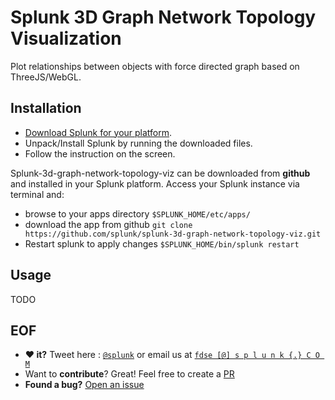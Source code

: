 # Splunk 3D Graph Network Topology Visualization

Plot relationships between objects with force directed graph based on ThreeJS/WebGL.

## Installation

- [Download Splunk for your platform](http://www.splunk.com/download?r=productOverview).
- Unpack/Install Splunk by running the downloaded files.
- Follow the instruction on the screen.

Splunk-3d-graph-network-topology-viz can be downloaded from **github** and installed in your Splunk platform. Access your Splunk instance via terminal and:
- browse to your apps directory `$SPLUNK_HOME/etc/apps/`
- download the app from github `git clone  https://github.com/splunk/splunk-3d-graph-network-topology-viz.git`
- Restart splunk to apply changes `$SPLUNK_HOME/bin/splunk restart`

## Usage
TODO 

## EOF 
* **:heart: it?** Tweet here : [`@splunk`](https://twitter.com/splunk) or email us at [`fdse [@] s p l u n k {.} C O M`](mailto:fdse@splunk.com?subject=[Splunk-3D-Graph-Network-Topology-Viz]%20Hi%20there!)
* Want to **contribute**? Great! Feel free to create a [PR](https://github.com/splunk/3d_graph_network_topology_viz/pulls)
* **Found a bug?** [Open an issue](https://github.com/splunk/3d_graph_network_topology_viz/issues/new)
